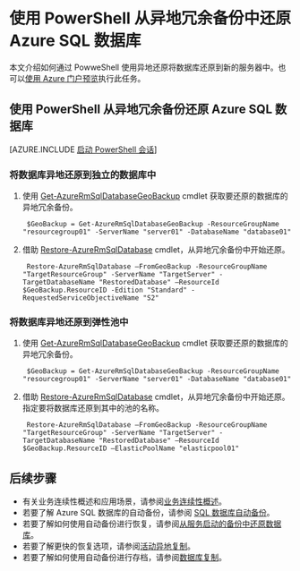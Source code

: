 <properties
    pageTitle="PowerShell：从异地冗余备份还原 Azure SQL 数据库 | Azure"
    description="使用 PowerShell 从异地冗余备份中将 Azure SQL 数据库还原到新的服务器中"
    services="sql-database"
    documentationcenter=""
    author="stevestein"
    manager="jhubbard"
    editor="" />
<tags
    ms.service="sql-database"
    ms.custom="business continuity"
    ms.devlang="NA"
    ms.topic="article"
    ms.tgt_pltfrm="powershell"
    ms.workload="NA"
    ms.date="12/19/2016"
    wacn.date="03/24/2017"
    ms.author="sstein" />  



# 使用 PowerShell 从异地冗余备份中还原 Azure SQL 数据库

本文介绍如何通过 PowweShell 使用异地还原将数据库还原到新的服务器中。也可以[使用 Azure 门户预览](/documentation/articles/sql-database-geo-restore-portal/)执行此任务。

## 使用 PowerShell 从异地冗余备份还原 Azure SQL 数据库

[AZURE.INCLUDE [启动 PowerShell 会话](../../includes/sql-database-powershell.md)]

### 将数据库异地还原到独立的数据库中

1. 使用 [Get-AzureRmSqlDatabaseGeoBackup](https://msdn.microsoft.com/zh-cn/library/azure/mt693388(v=azure.300).aspx) cmdlet 获取要还原的数据库的异地冗余备份。
   
        $GeoBackup = Get-AzureRmSqlDatabaseGeoBackup -ResourceGroupName "resourcegroup01" -ServerName "server01" -DatabaseName "database01"

2. 借助 [Restore-AzureRmSqlDatabase](https://msdn.microsoft.com/zh-cn/library/azure/mt693390(v=azure.300).aspx) cmdlet，从异地冗余备份中开始还原。
    
        Restore-AzureRmSqlDatabase –FromGeoBackup -ResourceGroupName "TargetResourceGroup" -ServerName "TargetServer" -TargetDatabaseName "RestoredDatabase" –ResourceId $GeoBackup.ResourceID -Edition "Standard" -RequestedServiceObjectiveName "S2"

### 将数据库异地还原到弹性池中

1. 使用 [Get-AzureRmSqlDatabaseGeoBackup](https://msdn.microsoft.com/zh-cn/library/azure/mt693388(v=azure.300).aspx) cmdlet 获取要还原的数据库的异地冗余备份。

        $GeoBackup = Get-AzureRmSqlDatabaseGeoBackup -ResourceGroupName "resourcegroup01" -ServerName "server01" -DatabaseName "database01"

2. 借助 [Restore-AzureRmSqlDatabase](https://msdn.microsoft.com/zh-cn/library/azure/mt693390(v=azure.300).aspx) cmdlet，从异地冗余备份中开始还原。指定要将数据库还原到其中的池的名称。
    
        Restore-AzureRmSqlDatabase –FromGeoBackup -ResourceGroupName "TargetResourceGroup" -ServerName "TargetServer" -TargetDatabaseName "RestoredDatabase" –ResourceId $GeoBackup.ResourceID –ElasticPoolName "elasticpool01"  

## 后续步骤

- 有关业务连续性概述和应用场景，请参阅[业务连续性概述](/documentation/articles/sql-database-business-continuity/)。
- 若要了解 Azure SQL 数据库的自动备份，请参阅 [SQL 数据库自动备份](/documentation/articles/sql-database-automated-backups/)。
- 若要了解如何使用自动备份进行恢复，请参阅[从服务启动的备份中还原数据库](/documentation/articles/sql-database-recovery-using-backups/)。
- 若要了解更快的恢复选项，请参阅[活动异地复制](/documentation/articles/sql-database-geo-replication-overview/)。
- 若要了解如何使用自动备份进行存档，请参阅[数据库复制](/documentation/articles/sql-database-copy/)。

<!---HONumber=Mooncake_0320_2017-->
<!--Update_Description: link references update-->
